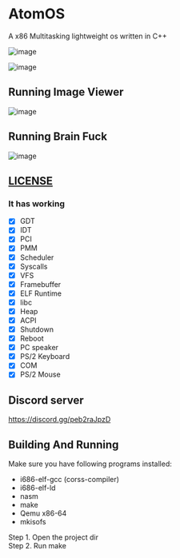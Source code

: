 # AtomOS
A x86 Multitasking lightweight os written in C++ 

![image](https://user-images.githubusercontent.com/82322282/175992874-dc6d684a-d627-4a29-9ae4-5bbed286b5eb.png)

![image](https://user-images.githubusercontent.com/82322282/184394310-00eabeeb-521d-4751-94fc-de47d85e3ee9.png)


## Running Image Viewer

![image](https://user-images.githubusercontent.com/82322282/185660231-ba15d149-1be1-4027-9736-4a2733e06ab5.png)


## Running Brain Fuck

![image](https://user-images.githubusercontent.com/82322282/175992421-5324e79f-01f9-40bc-ac02-ed8393808766.png)

## [LICENSE](LICENSE)

### It has working

- [x] GDT
- [x] IDT
- [x] PCI
- [x] PMM
- [x] Scheduler
- [x] Syscalls
- [x] VFS
- [x] Framebuffer
- [x] ELF Runtime
- [x] libc
- [x] Heap
- [x] ACPI
- [x] Shutdown
- [x] Reboot
- [x] PC speaker
- [x] PS/2 Keyboard
- [x] COM 
- [x] PS/2 Mouse

## Discord server
https://discord.gg/peb2raJpzD

## Building And Running

Make sure you have following programs installed:
* i686-elf-gcc (corss-compiler)
* i686-elf-ld
* nasm
* make
* Qemu x86-64
* mkisofs

Step 1. Open the project dir<br>
Step 2. Run make
